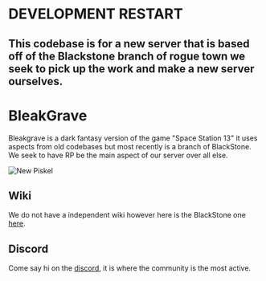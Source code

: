 # DEVELOPMENT RESTART

## This codebase is for a new server that is based off of the Blackstone branch of rogue town we seek to pick up the work and make a new server ourselves.

# BleakGrave
Bleakgrave is a dark fantasy version of the game "Space Station 13" it uses aspects from old codebases but most recently is a branch of BlackStone. We seek to have RP be the main aspect of our server over all else.

![New Piskel](https://github.com/user-attachments/assets/31befafd-aaaf-4b2f-8d57-d36f854e8331)

## Wiki
We do not have a independent wiki however here is the BlackStone one [here](https://wiki.moviesfreepremium.xyz/blackstone).

## Discord
Come say hi on the [discord](https://discord.gg/E9Zgf2mrAJ), it is where the community is the most active.
